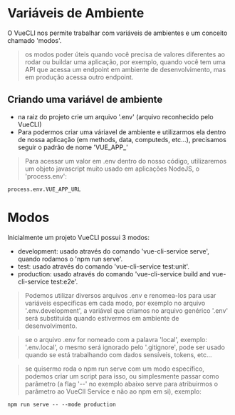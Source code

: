 # Variáveis de Ambiente

O VueCLI nos permite trabalhar com variáveis de ambientes e um conceito chamado 'modos'.

> os modos poder úteis quando você precisa de valores diferentes ao rodar ou buildar uma aplicação, por exemplo, quando você tem uma API que acessa um endpoint em ambiente de desenvolvimento, mas em produção acessa outro endpoint.

## Criando uma variável de ambiente
- na raiz do projeto crie um arquivo '.env' (arquivo reconhecido pelo VueCLI)
- Para podermos criar uma váriavel de ambiente e utilizarmos ela dentro de nossa aplicação (em methods, data, computeds, etc...), precisamos seguir o padrão de nome 'VUE_APP_'

> Para acessar um valor em .env dentro do nosso código, utilizaremos um objeto javascript muito usado em aplicações NodeJS, o 'process.env':
```
process.env.VUE_APP_URL
```

# Modos
Inicialmente um projeto VueCLI possui 3 modos:
- development: usado através do comando 'vue-cli-service serve', quando rodamos o 'npm run serve'.
- test: usado através do comando 'vue-cli-service test:unit'.
- production: usado através do comando 'vue-cli-service build and vue-cli-service test:e2e'.

> Podemos utilizar diversos arquivos .env e renomea-los para usar variáveis especificas em cada modo, por exemplo no arquivo '.env.development', a variável que criamos no arquivo genérico '.env' será substituida quando estivermos em ambiente de desenvolvimento.

> se o arquivo .env for nomeado com a palavra 'local', exemplo: '.env.local', o mesmo será ignorado pelo '.gitignore', pode ser usado quando se está trabalhando com dados sensíveis, tokens, etc...

> se quisermo roda o npm run serve com um modo específico, podemos criar um script para isso, ou simplesmente passar como parâmetro (a flag '--' no exemplo abaixo serve para atribuirmos o parâmetro ao VueClI Service e não ao npm em si), exemplo:
```
npm run serve -- --mode production
```